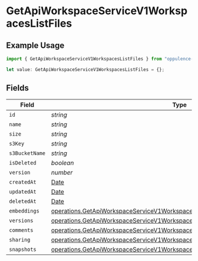 # GetApiWorkspaceServiceV1WorkspacesListFiles

## Example Usage

```typescript
import { GetApiWorkspaceServiceV1WorkspacesListFiles } from "oppulence-backend-sdk/models/operations";

let value: GetApiWorkspaceServiceV1WorkspacesListFiles = {};
```

## Fields

| Field                                                                                                                                                                              | Type                                                                                                                                                                               | Required                                                                                                                                                                           | Description                                                                                                                                                                        |
| ---------------------------------------------------------------------------------------------------------------------------------------------------------------------------------- | ---------------------------------------------------------------------------------------------------------------------------------------------------------------------------------- | ---------------------------------------------------------------------------------------------------------------------------------------------------------------------------------- | ---------------------------------------------------------------------------------------------------------------------------------------------------------------------------------- |
| `id`                                                                                                                                                                               | *string*                                                                                                                                                                           | :heavy_minus_sign:                                                                                                                                                                 | N/A                                                                                                                                                                                |
| `name`                                                                                                                                                                             | *string*                                                                                                                                                                           | :heavy_minus_sign:                                                                                                                                                                 | N/A                                                                                                                                                                                |
| `size`                                                                                                                                                                             | *string*                                                                                                                                                                           | :heavy_minus_sign:                                                                                                                                                                 | N/A                                                                                                                                                                                |
| `s3Key`                                                                                                                                                                            | *string*                                                                                                                                                                           | :heavy_minus_sign:                                                                                                                                                                 | N/A                                                                                                                                                                                |
| `s3BucketName`                                                                                                                                                                     | *string*                                                                                                                                                                           | :heavy_minus_sign:                                                                                                                                                                 | N/A                                                                                                                                                                                |
| `isDeleted`                                                                                                                                                                        | *boolean*                                                                                                                                                                          | :heavy_minus_sign:                                                                                                                                                                 | N/A                                                                                                                                                                                |
| `version`                                                                                                                                                                          | *number*                                                                                                                                                                           | :heavy_minus_sign:                                                                                                                                                                 | N/A                                                                                                                                                                                |
| `createdAt`                                                                                                                                                                        | [Date](https://developer.mozilla.org/en-US/docs/Web/JavaScript/Reference/Global_Objects/Date)                                                                                      | :heavy_minus_sign:                                                                                                                                                                 | N/A                                                                                                                                                                                |
| `updatedAt`                                                                                                                                                                        | [Date](https://developer.mozilla.org/en-US/docs/Web/JavaScript/Reference/Global_Objects/Date)                                                                                      | :heavy_minus_sign:                                                                                                                                                                 | N/A                                                                                                                                                                                |
| `deletedAt`                                                                                                                                                                        | [Date](https://developer.mozilla.org/en-US/docs/Web/JavaScript/Reference/Global_Objects/Date)                                                                                      | :heavy_minus_sign:                                                                                                                                                                 | N/A                                                                                                                                                                                |
| `embeddings`                                                                                                                                                                       | [operations.GetApiWorkspaceServiceV1WorkspacesListEmbeddings](../../models/operations/getapiworkspaceservicev1workspaceslistembeddings.md)                                         | :heavy_minus_sign:                                                                                                                                                                 | N/A                                                                                                                                                                                |
| `versions`                                                                                                                                                                         | [operations.GetApiWorkspaceServiceV1WorkspacesListWorkspacesResponse200Versions](../../models/operations/getapiworkspaceservicev1workspaceslistworkspacesresponse200versions.md)[] | :heavy_minus_sign:                                                                                                                                                                 | N/A                                                                                                                                                                                |
| `comments`                                                                                                                                                                         | [operations.GetApiWorkspaceServiceV1WorkspacesListComments](../../models/operations/getapiworkspaceservicev1workspaceslistcomments.md)[]                                           | :heavy_minus_sign:                                                                                                                                                                 | N/A                                                                                                                                                                                |
| `sharing`                                                                                                                                                                          | [operations.GetApiWorkspaceServiceV1WorkspacesListWorkspacesSharing](../../models/operations/getapiworkspaceservicev1workspaceslistworkspacessharing.md)[]                         | :heavy_minus_sign:                                                                                                                                                                 | N/A                                                                                                                                                                                |
| `snapshots`                                                                                                                                                                        | [operations.GetApiWorkspaceServiceV1WorkspacesListSnapshots](../../models/operations/getapiworkspaceservicev1workspaceslistsnapshots.md)[]                                         | :heavy_minus_sign:                                                                                                                                                                 | N/A                                                                                                                                                                                |